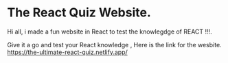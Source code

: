 # The React Quiz Website.

Hi all, i made a fun website in React to test the knowlegdge of REACT !!!.

Give it a go and test your React knowledge , 
Here is the link for the wesbite. https://the-ultimate-react-quiz.netlify.app/
